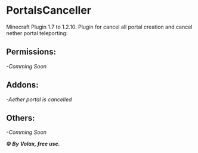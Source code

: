 # PortalsCanceller
Minecraft Plugin 1.7 to 1.2.10. Plugin for cancel all portal creation and cancel nether portal teleporting:


**Permissions:**
----------------------------
*-Comming Soon*

**Addons:**
--------------------------
*-Aether portal is cancelled*

**Others:**
-----------------

*-Comming Soon*



***© By Volax, free use.***
